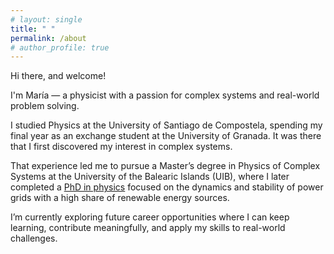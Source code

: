 ```yaml
---
# layout: single
title: " "
permalink: /about
# author_profile: true
---
```


Hi there, and welcome!

I'm María — a physicist with a passion for complex systems and real-world problem solving.

I studied Physics at the University of Santiago de Compostela, spending my final year as an exchange student at the University of Granada. It was there that I first discovered my interest in complex systems.

That experience led me to pursue a Master’s degree in Physics of Complex Systems at the University of the Balearic Islands (UIB), where I later completed a [PhD in physics](/phd) focused on the dynamics and stability of power grids with a high share of renewable energy sources.

I’m currently exploring future career opportunities where I can keep learning, contribute meaningfully, and apply my skills to real-world challenges.